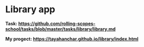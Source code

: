 # Library app

**Task: https://github.com/rolling-scopes-school/tasks/blob/master/tasks/library/library.md**

**My progect: https://tayahanchar.github.io/library/index.html**